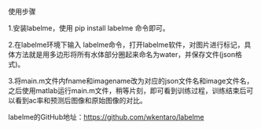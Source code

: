 使用步骤

1.安装labelme，使用 pip install labelme 命令即可。

2.在labelme环境下输入 labelme命令，打开labelme软件，对图片进行标记，具体方法就是用多边形将所有水体部分圈起来命名为water，并保存文件(json格式)。

3.将main.m文件内fname和imagename改为对应的json文件名和image文件名，之后使用matlab运行main.m文件，稍等片刻，即可看到训练过程，训练结束后可以看到ac率和预测后图像和原始图像的对比。

labelme的GitHub地址：https://github.com/wkentaro/labelme
